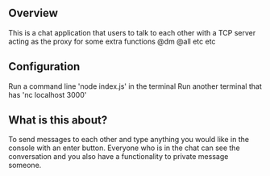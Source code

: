 ## Overview
This is a chat application that users to talk to each other with a TCP server acting as the proxy for some extra functions @dm @all etc etc 
## Configuration 
Run a command line 'node index.js' in the terminal 
Run another terminal that has 'nc localhost 3000'
  
## What is this about?
To send messages to each other and type anything you would like in the console with an enter button. Everyone who is in the chat can see the conversation and you also have a functionality to private message someone. 